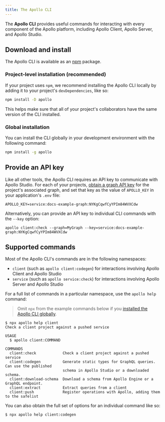```yaml
---
title: The Apollo CLI
---
```


The **Apollo CLI** provides useful commands for interacting with every component of the Apollo platform, including Apollo Client, Apollo Server, and Apollo Studio.

## Download and install

The Apollo CLI is available as an [npm](https://www.npmjs.com/get-npm) package.

### Project-level installation (recommended)

If your project uses `npm`, we recommend installing the Apollo CLI locally by adding it to your project's `devDependencies`, like so:

```bash
npm install -D apollo
```

This helps make sure that all of your project's collaborators have the same version of the CLI installed.

### Global installation

You can install the CLI globally in your development environment with the following command:

```bash
npm install -g apollo
```

## Provide an API key

Like all other tools, the Apollo CLI requires an API key to communicate with Apollo Studio. For each of your projects, [obtain a graph API key](https://www.apollographql.com/docs/studio/api-keys/#graph-api-keys) for the project's associated graph, and set that key as the value of `APOLLO_KEY` in your application's `.env` file:

```js:title=.env
APOLLO_KEY=service:docs-example-graph:NYKgCqwfCyYPIm84WVXCdw
```

Alternatively, you can provide an API key to individual CLI commands with the `--key` option:

```
apollo client:check --graph=MyGraph --key=service:docs-example-graph:NYKgCqwfCyYPIm84WVXCdw
```

## Supported commands

Most of the Apollo CLI's commands are in the following namespaces:

* `client` (such as `apollo client:codegen`) for interactions involving Apollo Client and Apollo Studio
* `service` (such as `apollo service:check`) for interactions involving Apollo Server and Apollo Studio

For a full list of commands in a particular namespace, use the `apollo help` command:

> Omit `npx` from the example commands below if you [installed the Apollo CLI globally](#global-installation).

```
$ npx apollo help client
Check a client project against a pushed service

USAGE
  $ apollo client:COMMAND

COMMANDS
  client:check            Check a client project against a pushed service
  client:codegen          Generate static types for GraphQL queries. Can use the published
                          schema in Apollo Studio or a downloaded schema.
  client:download-schema  Download a schema from Apollo Engine or a GraphQL endpoint.
  client:extract          Extract queries from a client
  client:push             Register operations with Apollo, adding them to the safelist
```

You can also obtain the full set of options for an individual command like so:

```
$ npx apollo help client:codegen
```
